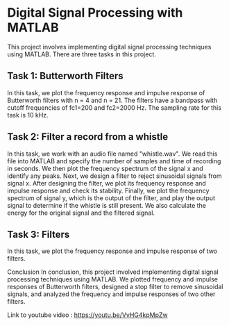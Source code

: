 # Digital Signal Processing with MATLAB

This project involves implementing digital signal processing techniques using MATLAB.
There are three tasks in this project.

## Task 1: Butterworth Filters
In this task, we plot the frequency response and impulse response of Butterworth filters with n = 4 and n = 21. The filters have a bandpass with cutoff frequencies of fc1=200 and fc2=2000 Hz. The sampling rate for this task is 10 kHz.

## Task 2:  Filter a record from a whistle 
In this task, we work with an audio file named "whistle.wav". We read this file into MATLAB and specify the number of samples and time of recording in seconds. We then plot the frequency spectrum of the signal x and identify any peaks. Next, we design a filter to reject sinusoidal signals from signal x. After designing the filter, we plot its frequency response and impulse response and check its stability. Finally, we plot the frequency spectrum of signal y, which is the output of the filter, and play the output signal to determine if the whistle is still present. We also calculate the energy for the original signal and the filtered signal.

## Task 3: Filters
In this task, we plot the frequency response and impulse response of two filters. 

Conclusion
In conclusion, this project involved implementing digital signal processing techniques using MATLAB. We plotted frequency and impulse responses of Butterworth filters, designed a stop filter to remove sinusoidal signals, and analyzed the frequency and impulse responses of two other filters.

Link to youtube video :  https://youtu.be/VvHG4kpMpZw
